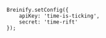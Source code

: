 >
```javascript--browser
Breinify.setConfig({
    apiKey: 'time-is-ticking',
    secret: 'time-rift'
});
```
